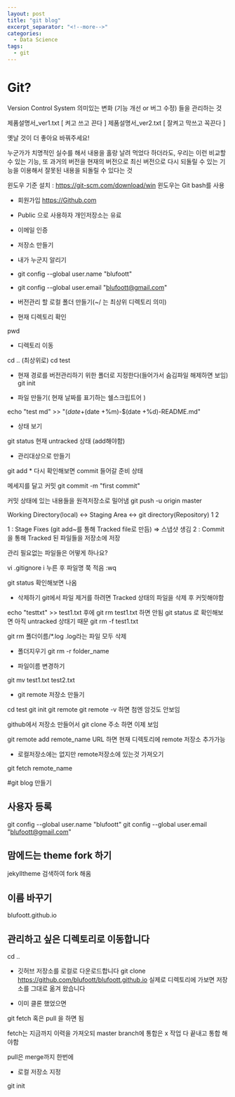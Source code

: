 ```yaml
---
layout: post
title: "git blog"
excerpt_separator: "<!--more-->"
categories:
  - Data Science
tags:
  - git
---
```


# Git?

Version Control System
의미있는 변화 (기능 개선 or 버그 수정) 들을 관리하는 것

제품설명서_ver1.txt  [ 켜고 쓰고 끈다 ]
제품설명서_ver2.txt  [ 잘켜고 막쓰고 꼭끈다 ]

옛날 것이 더 좋아요 바꿔주세요!

누군가가 치명적인 실수를 해서 내용을 홀랑 날려 먹었다 하더라도,
우리는 이런 비교할 수 있는 기능, 또 과거의 버전을 현재의 버전으로
최신 버전으로 다시 되돌릴 수 있는 기능을 이용해서 잘못된 내용을 되돌릴 수 있다는 것


윈도우 기준 설치 : https://git-scm.com/download/win
윈도우는 Git bash를 사용

<!--more-->


- 회원가입 
https://Github.com

- Public 으로 사용하자
개인저장소는 유료

- 이메일 인증

- 저장소 만들기

<!--more-->


- 내가 누군지 알리기

- git config --global user.name "blufoott"
- git config --global user.email "blufoott@gmail.com"

- 버전관리 할 로컬 폴더 만들기(~/ 는 최상위 디렉토리 의미)

<!--more-->

- 현재 디렉토리 확인

pwd

- 디렉토리 이동

cd .. (최상위로)
cd test

- 현재 경로를 버전관리하기 위한 폴더로 지정한다(들어가서 숨김파일 해제하면 보임)
git init

- 파일 만들기( 현재 날짜를 표기하는 쉘스크립트어 )

echo "test md" >> "$(date +%Y)-$(date +%m)-$(date +%d)-README.md"

- 상태 보기

git status
현재 untracked 상태 (add해야함)

- 관리대상으로 만들기

git add *
다시 확인해보면 commit 들어갈 준비 상태

메세지를 달고 커밋
git commit -m "first commit"

커밋 상태에 있는 내용들을 원격저장소로 밀어냄
git push -u origin master

<!--more-->

Working Directory(local) <-> Staging Area <-> git directory(Repository)
                         	         1		        2

1 : Stage Fixes (git add~를 통해 Tracked file로 만듬) => 스냅샷 생김
2 : Commit을 통해 Tracked 된 파일들을 저장소에 저장


<!--more-->

관리 필요없는 파일들은 어떻게 하나요?

vi .gitignore
i 누른 후 파일명 쭉 적음
:wq

git status 확인해보면 나옴

<!--more-->

- 삭제하기
git에서 파일 제거를 하려면 Tracked 상태의 파일을 삭제 후 커밋해야함

echo "testtxt" >> test1.txt
후에
git rm test1.txt
하면 안됨
git status
로 확인해보면 아직 untracked 상태기 때문
git rm -f test1.txt

git rm 폴더이름/\*.log
.log라는 파일 모두 삭제

- 폴더지우기
git rm -r folder_name


- 파일이름 변경하기

git mv test1.txt test2.txt


<!--more-->

- git remote 저장소 만들기

cd test
git init
git remote 
git remote -v
하면 첨엔 암것도 안보임

github에서 저장소 만들어서
git clone 주소
하면 이제 보임

git remote add remote_name URL
하면 현재 디렉토리에 remote 저장소 추가가능


- 로컬저장소에는 없지만 remote저장소에 있는것 가져오기

git fetch remote_name


<!--more-->

#git blog 만들기

## 사용자 등록

git config --global user.name "blufoott"
git config --global user.email "blufoott@gmail.com"

## 맘에드는 theme fork 하기

jekylltheme 검색하여 fork 해옴

## 이름 바꾸기

blufoott.github.io



## 관리하고 싶은 디렉토리로 이동합니다
cd ..

- 깃허브 저장소를 로컬로 다운로드합니다
git clone https://github.com/blufoott/blufoott.github.io
실제로 디렉토리에 가보면 저장소를 그대로 옮겨 왔습니다

- 이미 클론 했었으면

git fetch 혹은 pull 을 하면 됨

fetch는 지금까지 이력을 가져오되 master branch에 통합은 x
작업 다 끝내고 통합 해야함

pull은 merge까지 한번에

- 로컬 저장소 지정

git init














